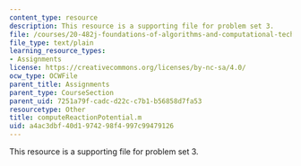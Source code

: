 ```yaml
---
content_type: resource
description: This resource is a supporting file for problem set 3.
file: /courses/20-482j-foundations-of-algorithms-and-computational-techniques-in-systems-biology-spring-2006/a4ac3dbf40d1974298f4997c99479126_computeReactionPotential.m
file_type: text/plain
learning_resource_types:
- Assignments
license: https://creativecommons.org/licenses/by-nc-sa/4.0/
ocw_type: OCWFile
parent_title: Assignments
parent_type: CourseSection
parent_uid: 7251a79f-cadc-d22c-c7b1-b56858d7fa53
resourcetype: Other
title: computeReactionPotential.m
uid: a4ac3dbf-40d1-9742-98f4-997c99479126
---
```

This resource is a supporting file for problem set 3.
